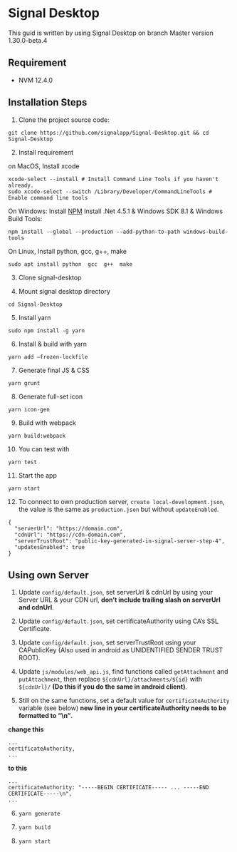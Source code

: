 # Signal Desktop
This guid is written by using Signal Desktop on branch Master version 1.30.0-beta.4

## Requirement
* NVM 12.4.0

## Installation Steps

1. Clone the project source code:
```
git clone https://github.com/signalapp/Signal-Desktop.git && cd Signal-Desktop
```

2. Install requirement

on MacOS, Install xcode
```
xcode-select --install # Install Command Line Tools if you haven't already.
sudo xcode-select --switch /Library/Developer/CommandLineTools # Enable command line tools
```

On Windows:
Install [NPM](https://nodejs.org/en/download)
Install .Net 4.5.1 & Windows SDK 8.1 & Windows Build Tools:
```
npm install --global --production --add-python-to-path windows-build-tools
```

On Linux, Install python, gcc, g++, make
```
sudo apt install python  gcc  g++  make
```

3. Clone signal-desktop

4. Mount signal desktop directory
```
cd Signal-Desktop
```

5. Install yarn
```
sudo npm install -g yarn
```

6. Install & build with yarn
```
yarn add —frozen-lockfile
```

7. Generate final JS & CSS
```
yarn grunt
```

8. Generate full-set icon
```
yarn icon-gen
```

9. Build with webpack
```
yarn build:webpack
```

10. You can test with
```
yarn test 
```

11. Start the app
```
yarn start
```

12. To connect to own production server, `create local-development.json`, the value is the same as `production.json` but without `updateEnabled`.
```
{
  "serverUrl": "https://domain.com",
  "cdnUrl": "https://cdn-domain.com",
  "serverTrustRoot": "public-key-generated-in-signal-server-step-4",
  "updatesEnabled": true
}
```

## Using own Server
1. Update `config/default.json`, set serverUrl & cdnUrl by using your Server URL & your CDN url, **don’t include trailing slash on serverUrl and cdnUrl**.

2. Update `config/default.json`, set certificateAuthority using CA’s SSL Certificate.

3. Update `config/default.json`, set serverTrustRoot using your CAPublicKey (Also used in android as UNIDENTIFIED SENDER TRUST ROOT).

4. Update `js/modules/web_api.js`, find functions called `getAttachment` and `putAttachment`, then replace `${cdnUrl}/attachments/${id}` with `${cdnUrl}/` **(Do this if you do the same in android client)**.

5. Still on the same functions, set a default value for `certificateAuthority` variable (see below) **new line in your certificateAuthority needs to be formatted to “\n”**.

**change this**
```
...
certificateAuthority,
...
```


**to this**
```
...
certificateAuthority: "-----BEGIN CERTIFICATE----- ... -----END CERTIFICATE-----\n",
...
```


6. `yarn generate`

7. `yarn build`

8. `yarn start`
